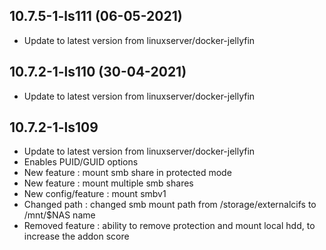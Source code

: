 
## 10.7.5-1-ls111 (06-05-2021)
- Update to latest version from linuxserver/docker-jellyfin

## 10.7.2-1-ls110 (30-04-2021)
- Update to latest version from linuxserver/docker-jellyfin

## 10.7.2-1-ls109

- Update to latest version from linuxserver/docker-jellyfin
- Enables PUID/GUID options
- New feature : mount smb share in protected mode
- New feature : mount multiple smb shares
- New config/feature : mount smbv1
- Changed path : changed smb mount path from /storage/externalcifs to /mnt/$NAS name
- Removed feature : ability to remove protection and mount local hdd, to increase the addon score
